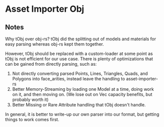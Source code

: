 # Asset Importer Obj

## Notes

Why tObj over obj-rs? tObj did the splitting out of models and materials for easy parsing whereas obj-rs kept them together.

However, tObj should be replaced with a custom-loader at some point as tObj is not efficient for our use case. There is plenty of optimizations that can be gained from directly parsing, such as:
1. Not directly converting parsed Points, Lines, Triangles, Quads, and Polygons into face_arities, instead leave the handling to asset-importer-rs
2. Better Memory-Streaming by loading one Model at a time, doing work on it, and then moving on. (We lose out on Vec capacity benefits, but probably worth it)
3. Better Missing or Rare Attribute handling that tObj doesn't handle.

In general, it is better to write-up our own parser into our format, but getting things to work comes first.